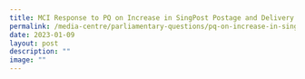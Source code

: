 ```yaml
---
title: MCI Response to PQ on Increase in SingPost Postage and Delivery Service Rates
permalink: /media-centre/parliamentary-questions/pq-on-increase-in-singpost-postage-and-delivery-service-rates/
date: 2023-01-09
layout: post
description: ""
image: ""
---
```

